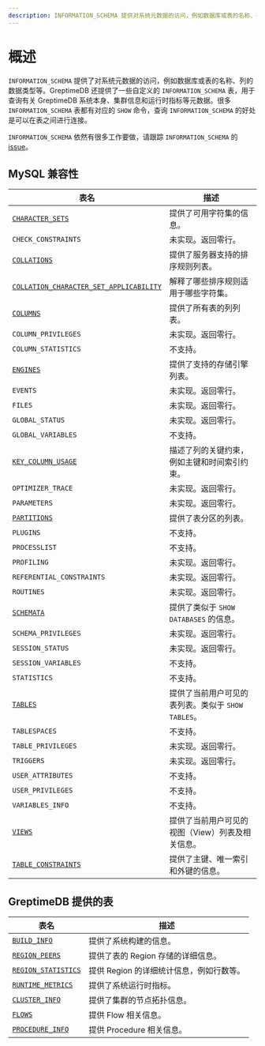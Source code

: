 ```yaml
---
description: INFORMATION_SCHEMA 提供对系统元数据的访问，例如数据库或表的名称、列的数据类型等。
---
```


# 概述

`INFORMATION_SCHEMA` 提供了对系统元数据的访问，例如数据库或表的名称、列的数据类型等。GreptimeDB 还提供了一些自定义的 `INFORMATION_SCHEMA` 表，用于查询有关 GreptimeDB 系统本身、集群信息和运行时指标等元数据。很多 `INFORMATION_SCHEMA` 表都有对应的 `SHOW` 命令，查询 `INFORMATION_SCHEMA` 的好处是可以在表之间进行连接。

`INFORMATION_SCHEMA` 依然有很多工作要做，请跟踪 `INFORMATION_SCHEMA` 的 [issue](https://github.com/GreptimeTeam/greptimedb/issues/2931)。

## MySQL 兼容性

|表名|描述|
| --- | --- |
| [`CHARACTER_SETS`](./character-sets.md) | 提供了可用字符集的信息。 |
| `CHECK_CONSTRAINTS`| 未实现。返回零行。 |
| [`COLLATIONS`](./collations.md) | 提供了服务器支持的排序规则列表。 |
| [`COLLATION_CHARACTER_SET_APPLICABILITY`](./collation-character-set-applicability.md) | 解释了哪些排序规则适用于哪些字符集。 |
| [`COLUMNS`](./columns.md) | 提供了所有表的列列表。 |
| `COLUMN_PRIVILEGES` | 未实现。返回零行。 |
| `COLUMN_STATISTICS` | 不支持。 |
| [`ENGINES`](./engines.md) | 提供了支持的存储引擎列表。 |
| `EVENTS` | 未实现。返回零行。 |
| `FILES` | 未实现。返回零行。 |
| `GLOBAL_STATUS` | 未实现。返回零行。 |
| `GLOBAL_VARIABLES` | 不支持。 |
| [`KEY_COLUMN_USAGE`](./key-column-usage.md) | 描述了列的关键约束，例如主键和时间索引约束。 |
| `OPTIMIZER_TRACE` | 未实现。返回零行。 |
| `PARAMETERS` | 未实现。返回零行。 |
| [`PARTITIONS`](./partitions.md) | 提供了表分区的列表。 |
| `PLUGINS` | 不支持。|
| `PROCESSLIST` | 不支持。 |
| `PROFILING` | 未实现。返回零行。 |
| `REFERENTIAL_CONSTRAINTS` | 未实现。返回零行。 |
| `ROUTINES` | 未实现。返回零行。 |
| [`SCHEMATA`](./schemata.md) | 提供了类似于 `SHOW DATABASES` 的信息。 |
| `SCHEMA_PRIVILEGES` | 未实现。返回零行。 |
| `SESSION_STATUS` | 未实现。返回零行。 |
| `SESSION_VARIABLES` | 不支持。 |
| `STATISTICS` | 不支持。 |
| [`TABLES`](./tables.md) | 提供了当前用户可见的表列表。类似于 `SHOW TABLES`。 |
| `TABLESPACES` | 不支持。 |
| `TABLE_PRIVILEGES` | 未实现。返回零行。 |
| `TRIGGERS` | 未实现。返回零行。 |
| `USER_ATTRIBUTES` | 不支持。 |
| `USER_PRIVILEGES` | 不支持。|
| `VARIABLES_INFO` | 不支持。 |
| [`VIEWS`](./views.md)| 提供了当前用户可见的视图（View）列表及相关信息。 |
| [`TABLE_CONSTRAINTS`](./table-constraints.md) | 提供了主键、唯一索引和外键的信息。 |

## GreptimeDB 提供的表

|表名|描述|
| --- | --- |
| [`BUILD_INFO`](./build-info.md) | 提供了系统构建的信息。 |
| [`REGION_PEERS`](./region-peers.md) | 提供了表的 Region 存储的详细信息。 |
| [`REGION_STATISTICS`](./region-statistics.md) | 提供 Region 的详细统计信息，例如行数等。 |
| [`RUNTIME_METRICS`](./runtime-metrics.md)| 提供了系统运行时指标。|
| [`CLUSTER_INFO`](./cluster-info.md)| 提供了集群的节点拓扑信息。|
| [`FLOWS`](./flows.md) | 提供 Flow 相关信息。|
| [`PROCEDURE_INFO`](./procedure-info.md) | 提供 Procedure 相关信息。|
